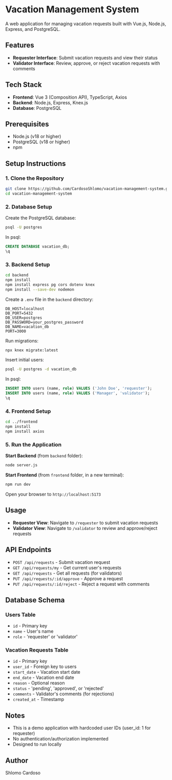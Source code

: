 # Vacation Management System

A web application for managing vacation requests built with Vue.js, Node.js, Express, and PostgreSQL.

## Features

- **Requester Interface**: Submit vacation requests and view their status
- **Validator Interface**: Review, approve, or reject vacation requests with comments

## Tech Stack

- **Frontend**: Vue 3 (Composition API), TypeScript, Axios
- **Backend**: Node.js, Express, Knex.js
- **Database**: PostgreSQL

## Prerequisites

- Node.js (v18 or higher)
- PostgreSQL (v18 or higher)
- npm

## Setup Instructions

### 1. Clone the Repository
```bash
git clone https://github.com/CardosoShlomo/vacation-management-system.git
cd vacation-management-system
```

### 2. Database Setup

Create the PostgreSQL database:
```bash
psql -U postgres
```

In psql:
```sql
CREATE DATABASE vacation_db;
\q
```

### 3. Backend Setup
```bash
cd backend
npm install
npm install express pg cors dotenv knex
npm install --save-dev nodemon
```

Create a `.env` file in the `backend` directory:
```
DB_HOST=localhost
DB_PORT=5432
DB_USER=postgres
DB_PASSWORD=your_postgres_password
DB_NAME=vacation_db
PORT=3000
```

Run migrations:
```bash
npx knex migrate:latest
```

Insert initial users:
```bash
psql -U postgres -d vacation_db
```

In psql:
```sql
INSERT INTO users (name, role) VALUES ('John Doe', 'requester');
INSERT INTO users (name, role) VALUES ('Manager', 'validator');
\q
```

### 4. Frontend Setup
```bash
cd ../frontend
npm install
npm install axios
```

### 5. Run the Application

**Start Backend** (from `backend` folder):
```bash
node server.js
```

**Start Frontend** (from `frontend` folder, in a new terminal):
```bash
npm run dev
```

Open your browser to `http://localhost:5173`

## Usage

- **Requester View**: Navigate to `/requester` to submit vacation requests
- **Validator View**: Navigate to `/validator` to review and approve/reject requests

## API Endpoints

- `POST /api/requests` - Submit vacation request
- `GET /api/requests/my` - Get current user's requests
- `GET /api/requests` - Get all requests (for validators)
- `PUT /api/requests/:id/approve` - Approve a request
- `PUT /api/requests/:id/reject` - Reject a request with comments

## Database Schema

### Users Table
- `id` - Primary key
- `name` - User's name
- `role` - 'requester' or 'validator'

### Vacation Requests Table
- `id` - Primary key
- `user_id` - Foreign key to users
- `start_date` - Vacation start date
- `end_date` - Vacation end date
- `reason` - Optional reason
- `status` - 'pending', 'approved', or 'rejected'
- `comments` - Validator's comments (for rejections)
- `created_at` - Timestamp

## Notes

- This is a demo application with hardcoded user IDs (user_id: 1 for requester)
- No authentication/authorization implemented
- Designed to run locally

## Author

Shlomo Cardoso
